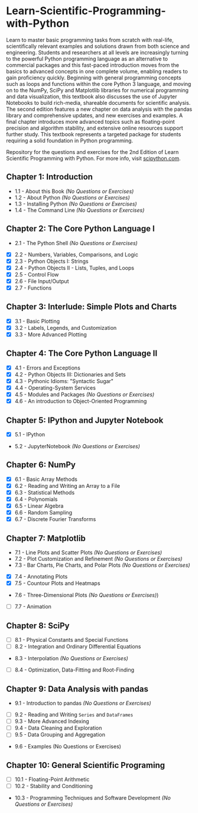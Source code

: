 # Learn-Scientific-Programming-with-Python

Learn to master basic programming tasks from scratch with real-life, scientifically relevant examples and solutions drawn from both science and engineering. Students and researchers at all levels are increasingly turning to the powerful Python programming language as an alternative to commercial packages and this fast-paced introduction moves from the basics to advanced concepts in one complete volume, enabling readers to gain proficiency quickly. Beginning with general programming concepts such as loops and functions within the core Python 3 language, and moving on to the NumPy, SciPy and Matplotlib libraries for numerical programming and data visualization, this textbook also discusses the use of Jupyter Notebooks to build rich-media, shareable documents for scientific analysis. The second edition features a new chapter on data analysis with the pandas library and comprehensive updates, and new exercises and examples. A final chapter introduces more advanced topics such as floating-point precision and algorithm stability, and extensive online resources support further study. This textbook represents a targeted package for students requiring a solid foundation in Python programming.

Repository for the questions and exercises for the 2nd Edition of Learn Scientific Programming with Python.
For more info, visit [scipython.com](https://scipython.com/).

## Chapter 1: Introduction

- 1.1 - About this Book _(No Questions or Exercises)_
- 1.2 - About Python _(No Questions or Exercises)_
- 1.3 - Installing Python _(No Questions or Exercises)_
- 1.4 - The Command Line _(No Questions or Exercises)_

## Chapter 2: The Core Python Language I

- 2.1 - The Python Shell _(No Questions or Exercises)_
- [x] 2.2 - Numbers, Variables, Comparisons, and Logic
- [x] 2.3 - Python Objects I: Strings
- [x] 2.4 - Python Objects II - Lists, Tuples, and Loops
- [x] 2.5 - Control Flow
- [x] 2.6 - File Input/Output
- [x] 2.7 - Functions

## Chapter 3: Interlude: Simple Plots and Charts

- [x] 3.1 - Basic Plotting
- [x] 3.2 - Labels, Legends, and Customization
- [x] 3.3 - More Advanced Plotting

## Chapter 4: The Core Python Language II

- [x] 4.1 - Errors and Exceptions
- [x] 4.2 - Python Objects III: Dictionaries and Sets
- [x] 4.3 - Pythonic Idioms: "Syntactic Sugar"
- [x] 4.4 - Operating-System Services
- [x] 4.5 - Modules and Packages _(No Questions or Exercises)_
- [x] 4.6 - An introduction to Object-Oriented Programming

## Chapter 5: IPython and Jupyter Notebook

- [x] 5.1 - IPython
- 5.2 - JupyterNotebook _(No Questions or Exercises)_

## Chapter 6: NumPy

- [x] 6.1 - Basic Array Methods
- [X] 6.2 - Reading and Writing an Array to a File
- [X] 6.3 - Statistical Methods
- [X] 6.4 - Polynomials
- [X] 6.5 - Linear Algebra
- [X] 6.6 - Random Sampling
- [X] 6.7 - Discrete Fourier Transforms

## Chapter 7: Matplotlib

- 7.1 - Line Plots and Scatter Plots _(No Questions or Exercises)_
- 7.2 - Plot Customization and Refinement _(No Questions or Exercises)_
- 7.3 - Bar Charts, Pie Charts, and Polar Plots _(No Questions or Exercises)_
- [X] 7.4 - Annotating Plots
- [X] 7.5 - Countour Plots and Heatmaps
- 7.6 - Three-Dimensional Plots _(No Questions or Exercises)_)
- [ ] 7.7 - Animation

## Chapter 8: SciPy

- [ ] 8.1 - Physical Constants and Special Functions
- [ ] 8.2 - Integration and Ordinary Differential Equations
- 8.3 - Interpolation _(No Questions or Exercises)_
- [ ] 8.4 - Optimization, Data-Fitting and Root-Finding

## Chapter 9: Data Analysis with pandas

- 9.1 - Introduction to pandas _(No Questions or Exercises)_
- [ ] 9.2 - Reading and Writing `Series` and `DataFrames`
- [ ] 9.3 - More Advanced Indexing
- [ ] 9.4 - Data Cleaning and Exploration
- [ ] 9.5 - Data Grouping and Aggregation
- 9.6 - Examples (No Questions or Exercises)

## Chapter 10: General Scientific Programing

- [ ] 10.1 - Floating-Point Arithmetic
- [ ] 10.2 - Stability and Conditioning
- 10.3 - Programming Techniques and Software Development _(No Questions or Exercises)_
